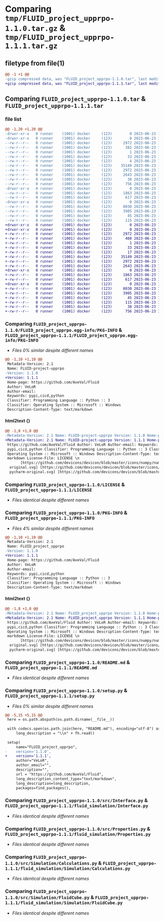 # Comparing `tmp/FLUID_project_upprpo-1.1.0.tar.gz` & `tmp/FLUID_project_upprpo-1.1.1.tar.gz`

## filetype from file(1)

```diff
@@ -1 +1 @@
-gzip compressed data, was "FLUID_project_upprpo-1.1.0.tar", last modified: Fri Jun 23 16:08:35 2023, max compression
+gzip compressed data, was "FLUID_project_upprpo-1.1.1.tar", last modified: Fri Jun 23 16:40:55 2023, max compression
```

## Comparing `FLUID_project_upprpo-1.1.0.tar` & `FLUID_project_upprpo-1.1.1.tar`

### file list

```diff
@@ -1,20 +1,20 @@
-drwxr-xr-x   0 runner    (1001) docker     (123)        0 2023-06-23 16:08:34.999646 FLUID_project_upprpo-1.1.0/
-drwxr-xr-x   0 runner    (1001) docker     (123)        0 2023-06-23 16:08:34.999646 FLUID_project_upprpo-1.1.0/FLUID_project_upprpo.egg-info/
--rw-r--r--   0 runner    (1001) docker     (123)     2972 2023-06-23 16:08:34.000000 FLUID_project_upprpo-1.1.0/FLUID_project_upprpo.egg-info/PKG-INFO
--rw-r--r--   0 runner    (1001) docker     (123)      382 2023-06-23 16:08:34.000000 FLUID_project_upprpo-1.1.0/FLUID_project_upprpo.egg-info/SOURCES.txt
--rw-r--r--   0 runner    (1001) docker     (123)        1 2023-06-23 16:08:34.000000 FLUID_project_upprpo-1.1.0/FLUID_project_upprpo.egg-info/dependency_links.txt
--rw-r--r--   0 runner    (1001) docker     (123)       33 2023-06-23 16:08:34.000000 FLUID_project_upprpo-1.1.0/FLUID_project_upprpo.egg-info/requires.txt
--rw-r--r--   0 runner    (1001) docker     (123)        4 2023-06-23 16:08:34.000000 FLUID_project_upprpo-1.1.0/FLUID_project_upprpo.egg-info/top_level.txt
--rw-r--r--   0 runner    (1001) docker     (123)    35149 2023-06-23 16:07:56.000000 FLUID_project_upprpo-1.1.0/LICENSE
--rw-r--r--   0 runner    (1001) docker     (123)     2972 2023-06-23 16:08:34.999646 FLUID_project_upprpo-1.1.0/PKG-INFO
--rw-r--r--   0 runner    (1001) docker     (123)     2643 2023-06-23 16:07:56.000000 FLUID_project_upprpo-1.1.0/README.md
--rw-r--r--   0 runner    (1001) docker     (123)       38 2023-06-23 16:08:34.999646 FLUID_project_upprpo-1.1.0/setup.cfg
--rw-r--r--   0 runner    (1001) docker     (123)      756 2023-06-23 16:07:56.000000 FLUID_project_upprpo-1.1.0/setup.py
-drwxr-xr-x   0 runner    (1001) docker     (123)        0 2023-06-23 16:08:34.999646 FLUID_project_upprpo-1.1.0/src/
--rw-r--r--   0 runner    (1001) docker     (123)     1863 2023-06-23 16:07:56.000000 FLUID_project_upprpo-1.1.0/src/Interface.py
--rw-r--r--   0 runner    (1001) docker     (123)      617 2023-06-23 16:07:56.000000 FLUID_project_upprpo-1.1.0/src/Properties.py
-drwxr-xr-x   0 runner    (1001) docker     (123)        0 2023-06-23 16:08:34.999646 FLUID_project_upprpo-1.1.0/src/Simulation/
--rw-r--r--   0 runner    (1001) docker     (123)     8030 2023-06-23 16:07:56.000000 FLUID_project_upprpo-1.1.0/src/Simulation/Calculations.py
--rw-r--r--   0 runner    (1001) docker     (123)     3905 2023-06-23 16:07:56.000000 FLUID_project_upprpo-1.1.0/src/Simulation/FluidCube.py
--rw-r--r--   0 runner    (1001) docker     (123)       45 2023-06-23 16:07:56.000000 FLUID_project_upprpo-1.1.0/src/Simulation/__init__.py
--rw-r--r--   0 runner    (1001) docker     (123)      115 2023-06-23 16:07:56.000000 FLUID_project_upprpo-1.1.0/src/__init__.py
+drwxr-xr-x   0 runner    (1001) docker     (123)        0 2023-06-23 16:40:55.856069 FLUID_project_upprpo-1.1.1/
+drwxr-xr-x   0 runner    (1001) docker     (123)        0 2023-06-23 16:40:55.856069 FLUID_project_upprpo-1.1.1/FLUID_project_upprpo.egg-info/
+-rw-r--r--   0 runner    (1001) docker     (123)     2972 2023-06-23 16:40:55.000000 FLUID_project_upprpo-1.1.1/FLUID_project_upprpo.egg-info/PKG-INFO
+-rw-r--r--   0 runner    (1001) docker     (123)      460 2023-06-23 16:40:55.000000 FLUID_project_upprpo-1.1.1/FLUID_project_upprpo.egg-info/SOURCES.txt
+-rw-r--r--   0 runner    (1001) docker     (123)        1 2023-06-23 16:40:55.000000 FLUID_project_upprpo-1.1.1/FLUID_project_upprpo.egg-info/dependency_links.txt
+-rw-r--r--   0 runner    (1001) docker     (123)       33 2023-06-23 16:40:55.000000 FLUID_project_upprpo-1.1.1/FLUID_project_upprpo.egg-info/requires.txt
+-rw-r--r--   0 runner    (1001) docker     (123)       17 2023-06-23 16:40:55.000000 FLUID_project_upprpo-1.1.1/FLUID_project_upprpo.egg-info/top_level.txt
+-rw-r--r--   0 runner    (1001) docker     (123)    35149 2023-06-23 16:40:24.000000 FLUID_project_upprpo-1.1.1/LICENSE
+-rw-r--r--   0 runner    (1001) docker     (123)     2972 2023-06-23 16:40:55.856069 FLUID_project_upprpo-1.1.1/PKG-INFO
+-rw-r--r--   0 runner    (1001) docker     (123)     2643 2023-06-23 16:40:24.000000 FLUID_project_upprpo-1.1.1/README.md
+drwxr-xr-x   0 runner    (1001) docker     (123)        0 2023-06-23 16:40:55.856069 FLUID_project_upprpo-1.1.1/fluid_simulation/
+-rw-r--r--   0 runner    (1001) docker     (123)     1863 2023-06-23 16:40:24.000000 FLUID_project_upprpo-1.1.1/fluid_simulation/Interface.py
+-rw-r--r--   0 runner    (1001) docker     (123)      617 2023-06-23 16:40:24.000000 FLUID_project_upprpo-1.1.1/fluid_simulation/Properties.py
+drwxr-xr-x   0 runner    (1001) docker     (123)        0 2023-06-23 16:40:55.856069 FLUID_project_upprpo-1.1.1/fluid_simulation/Simulation/
+-rw-r--r--   0 runner    (1001) docker     (123)     8030 2023-06-23 16:40:24.000000 FLUID_project_upprpo-1.1.1/fluid_simulation/Simulation/Calculations.py
+-rw-r--r--   0 runner    (1001) docker     (123)     3905 2023-06-23 16:40:24.000000 FLUID_project_upprpo-1.1.1/fluid_simulation/Simulation/FluidCube.py
+-rw-r--r--   0 runner    (1001) docker     (123)       45 2023-06-23 16:40:24.000000 FLUID_project_upprpo-1.1.1/fluid_simulation/Simulation/__init__.py
+-rw-r--r--   0 runner    (1001) docker     (123)      115 2023-06-23 16:40:24.000000 FLUID_project_upprpo-1.1.1/fluid_simulation/__init__.py
+-rw-r--r--   0 runner    (1001) docker     (123)       38 2023-06-23 16:40:55.856069 FLUID_project_upprpo-1.1.1/setup.cfg
+-rw-r--r--   0 runner    (1001) docker     (123)      756 2023-06-23 16:40:24.000000 FLUID_project_upprpo-1.1.1/setup.py
```

### Comparing `FLUID_project_upprpo-1.1.0/FLUID_project_upprpo.egg-info/PKG-INFO` & `FLUID_project_upprpo-1.1.1/FLUID_project_upprpo.egg-info/PKG-INFO`

 * *Files 0% similar despite different names*

```diff
@@ -1,10 +1,10 @@
 Metadata-Version: 2.1
 Name: FLUID-project-upprpo
-Version: 1.1.0
+Version: 1.1.1
 Home-page: https://github.com/AxeVal/Fluid
 Author: VeLoR
 Author-email: 
 Keywords: pypi,cicd,python
 Classifier: Programming Language :: Python :: 3
 Classifier: Operating System :: Microsoft :: Windows
 Description-Content-Type: text/markdown
```

#### html2text {}

```diff
@@ -1,8 +1,8 @@
-Metadata-Version: 2.1 Name: FLUID-project-upprpo Version: 1.1.0 Home-page:
+Metadata-Version: 2.1 Name: FLUID-project-upprpo Version: 1.1.1 Home-page:
 https://github.com/AxeVal/Fluid Author: VeLoR Author-email: Keywords:
 pypi,cicd,python Classifier: Programming Language :: Python :: 3 Classifier:
 Operating System :: Microsoft :: Windows Description-Content-Type: text/
 markdown License-File: LICENSE \n
       [https://github.com/devicons/devicon/blob/master/icons/numpy/numpy-
  original.svg] [https://github.com/devicons/devicon/blob/master/icons/pycharm/
  pycharm-original.svg] [https://github.com/devicons/devicon/blob/master/icons/
```

### Comparing `FLUID_project_upprpo-1.1.0/LICENSE` & `FLUID_project_upprpo-1.1.1/LICENSE`

 * *Files identical despite different names*

### Comparing `FLUID_project_upprpo-1.1.0/PKG-INFO` & `FLUID_project_upprpo-1.1.1/PKG-INFO`

 * *Files 4% similar despite different names*

```diff
@@ -1,10 +1,10 @@
 Metadata-Version: 2.1
 Name: FLUID_project_upprpo
-Version: 1.1.0
+Version: 1.1.1
 Home-page: https://github.com/AxeVal/Fluid
 Author: VeLoR
 Author-email: 
 Keywords: pypi,cicd,python
 Classifier: Programming Language :: Python :: 3
 Classifier: Operating System :: Microsoft :: Windows
 Description-Content-Type: text/markdown
```

#### html2text {}

```diff
@@ -1,8 +1,8 @@
-Metadata-Version: 2.1 Name: FLUID_project_upprpo Version: 1.1.0 Home-page:
+Metadata-Version: 2.1 Name: FLUID_project_upprpo Version: 1.1.1 Home-page:
 https://github.com/AxeVal/Fluid Author: VeLoR Author-email: Keywords:
 pypi,cicd,python Classifier: Programming Language :: Python :: 3 Classifier:
 Operating System :: Microsoft :: Windows Description-Content-Type: text/
 markdown License-File: LICENSE \n
       [https://github.com/devicons/devicon/blob/master/icons/numpy/numpy-
  original.svg] [https://github.com/devicons/devicon/blob/master/icons/pycharm/
  pycharm-original.svg] [https://github.com/devicons/devicon/blob/master/icons/
```

### Comparing `FLUID_project_upprpo-1.1.0/README.md` & `FLUID_project_upprpo-1.1.1/README.md`

 * *Files identical despite different names*

### Comparing `FLUID_project_upprpo-1.1.0/setup.py` & `FLUID_project_upprpo-1.1.1/setup.py`

 * *Files 0% similar despite different names*

```diff
@@ -5,15 +5,15 @@
 here = os.path.abspath(os.path.dirname(__file__))
 
 with codecs.open(os.path.join(here, "README.md"), encoding="utf-8") as fh:
     long_description = "\\n" + fh.read()
 
 setup(
     name="FLUID_project_upprpo",
-    version='1.1.0',
+    version='1.1.1',
     author="VeLoR",
     author_email="",
     description="",
     url = "https://github.com/AxeVal/Fluid",
     long_description_content_type="text/markdown",
     long_description=long_description,
     packages=find_packages(),
```

### Comparing `FLUID_project_upprpo-1.1.0/src/Interface.py` & `FLUID_project_upprpo-1.1.1/fluid_simulation/Interface.py`

 * *Files identical despite different names*

### Comparing `FLUID_project_upprpo-1.1.0/src/Properties.py` & `FLUID_project_upprpo-1.1.1/fluid_simulation/Properties.py`

 * *Files identical despite different names*

### Comparing `FLUID_project_upprpo-1.1.0/src/Simulation/Calculations.py` & `FLUID_project_upprpo-1.1.1/fluid_simulation/Simulation/Calculations.py`

 * *Files identical despite different names*

### Comparing `FLUID_project_upprpo-1.1.0/src/Simulation/FluidCube.py` & `FLUID_project_upprpo-1.1.1/fluid_simulation/Simulation/FluidCube.py`

 * *Files identical despite different names*

